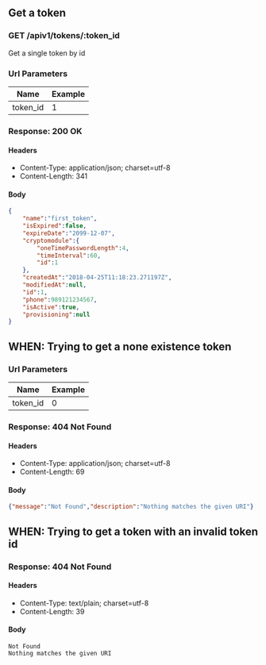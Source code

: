 ## Get a token

### GET /apiv1/tokens/:token_id

Get a single token by id

### Url Parameters

Name | Example
--- | ---
token_id | 1

### Response: 200 OK

#### Headers

* Content-Type: application/json; charset=utf-8
* Content-Length: 341

#### Body

```json
{
    "name":"first_token",
    "isExpired":false,
    "expireDate":"2099-12-07",
    "cryptomodule":{
        "oneTimePasswordLength":4,
        "timeInterval":60,
        "id":1
    },
    "createdAt":"2018-04-25T11:18:23.271197Z",
    "modifiedAt":null,
    "id":1,
    "phone":989121234567,
    "isActive":true,
    "provisioning":null
}
```

## WHEN: Trying to get a none existence token

### Url Parameters

Name | Example
--- | ---
token_id | 0

### Response: 404 Not Found

#### Headers

* Content-Type: application/json; charset=utf-8
* Content-Length: 69

#### Body

```json
{"message":"Not Found","description":"Nothing matches the given URI"}
```

## WHEN: Trying to get a token with an invalid token id

### Response: 404 Not Found

#### Headers

* Content-Type: text/plain; charset=utf-8
* Content-Length: 39

#### Body

```
Not Found
Nothing matches the given URI
```

